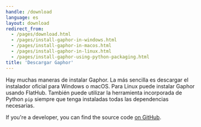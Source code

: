 ```yaml
---
handle: /download
language: es
layout: download
redirect_from:
  - /pages/download.html
  - /pages/install-gaphor-in-windows.html
  - /pages/install-gaphor-in-macos.html
  - /pages/install-gaphor-in-linux.html
  - /pages/install-gaphor-using-python-packaging.html
title: 'Descargar Gaphor'
---
```


Hay muchas maneras de instalar Gaphor. La más sencilla es descargar el
instalador oficial para Windows o macOS. Para Linux puede instalar Gaphor
usando FlatHub.  También puede utilizar la herramienta incorporada de Python
`pip` siempre que tenga instaladas todas las dependencias necesarias.

If you're a developer, you can find the source code [on
GitHub](https://github.com/gaphor/gaphor).
